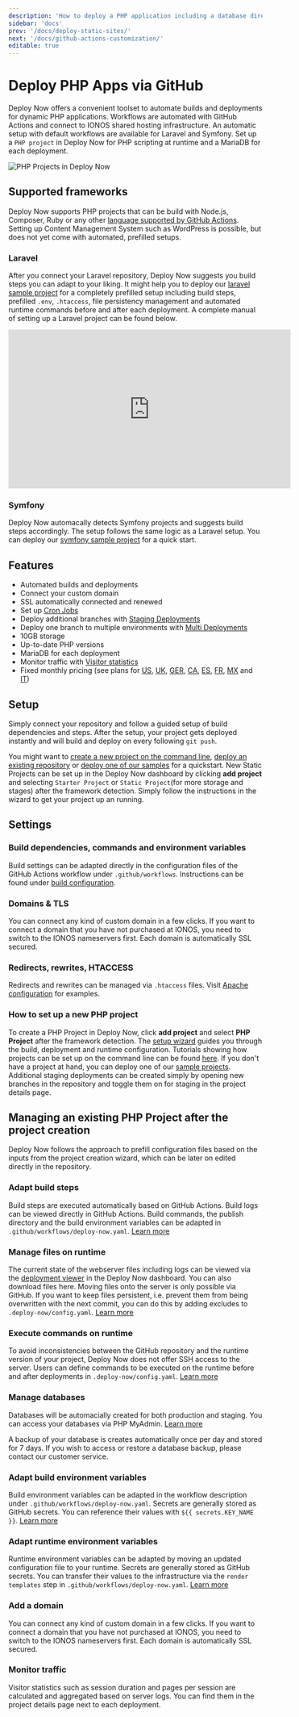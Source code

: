 ```yaml
---
description: 'How to deploy a PHP application including a database directly via GitHub. Including smart setups for Laravel and Symfony, build automation and staging.'
sidebar: 'docs'
prev: '/docs/deploy-static-sites/'
next: '/docs/github-actions-customization/'
editable: true
---
```

# Deploy PHP Apps via GitHub

Deploy Now offers a convenient toolset to automate builds and deployments for dynamic PHP applications. Workflows are automated with GitHub Actions and connect to IONOS shared hosting infrastructure. An automatic setup with default workflows are available for Laravel and Symfony. Set up a `PHP project` in Deploy Now for PHP scripting at runtime and a MariaDB for each deployment. 

![PHP Projects in Deploy Now](/04_PHP_apps_via_GitHub.gif)

## Supported frameworks
Deploy Now supports PHP projects that can be build with Node.js, Composer, Ruby or any other [language supported by GitHub Actions](https://docs.github.com/en/get-started/learning-about-github/github-language-support). Setting up Content Management System such as WordPress is possible, but does not yet come with automated, prefilled setups. 

### Laravel
After you connect your Laravel repository, Deploy Now suggests you build steps you can adapt to your liking. It might help you to deploy our [laravel sample project](/docs/framework-samples/#laravel-sample) for a completely prefilled setup including build steps, prefilled `.env`, `.htaccess`, file persistency management and automated runtime commands before and after each deployment. A complete manual of setting up a Laravel project can be found below.

<iframe width="560" height="315" src="https://www.youtube-nocookie.com/embed/otSwpzsoZss" title="YouTube video player" frameborder="0" allow="accelerometer; autoplay; clipboard-write; encrypted-media; gyroscope; picture-in-picture" allowfullscreen></iframe>


### Symfony
Deploy Now automacally detects Symfony projects and suggests build steps accordingly. The setup follows the same logic as a Laravel setup. You can deploy our [symfony sample project](/docs/framework-samples/#symfony-sample) for a quick start.

## Features
- Automated builds and deployments
- Connect your custom domain
- SSL automatically connected and renewed 
- Set up [Cron Jobs](/docs/cronjobs/)
- Deploy additional branches with [Staging Deployments](/docs/staging-deployments/)
- Deploy one branch to multiple environments with [Multi Deployments](/docs/staging-deployments/)
- 10GB storage
- Up-to-date PHP versions
- MariaDB for each deployment
- Monitor traffic with [Visitor statistics](/docs/visitor-statistics/)
- Fixed monthly pricing (see plans for [US](https://www.ionos.com/hosting/deploy-now), [UK](https://www.ionos.co.uk/hosting/deploy-now), [GER](https://www.ionos.de/hosting/deploy-now), [CA](https://www.ionos.ca/hosting/deploy-now), [ES](https://www.ionos.es/alojamiento/deploy-now), [FR](https://www.ionos.fr/hebergement/deploy-now), [MX](https://www.ionos.mx/alojamiento/deploy-now) and [IT](https://www.ionos.it/hosting/deploy-now))

## Setup

Simply connect your repository and follow a guided setup of build dependencies and steps. After the setup, your project gets deployed instantly and will build and deploy on every following `git push`. 

You might want to [create a new project on the command line](docs/from-cmd-line), [deploy an existing repository](/docs/from-repo/) or [deploy one of our samples](/docs/framework-samples) for a quickstart. New Static Projects can be set up in the Deploy Now dashboard by clicking  **add project** and selecting `Starter Project` or `Static Project`(for more storage and stages) after the framework detection. Simply follow the instructions in the wizard to get your project up an running.

## Settings

### Build dependencies, commands and environment variables
Build settings can be adapted directly in the configuration files of the GitHub Actions workflow under `.github/workflows`. Instructions can be found under [build configuration](/docs/github-actions-customization/).

### Domains & TLS
You can connect any kind of custom domain in a few clicks. If you want to connect a domain that you have not purchased at IONOS, you need to switch to the IONOS nameservers first. Each domain is automatically SSL secured.

### Redirects, rewrites, HTACCESS
Redirects and rewrites can be managed via `.htaccess` files. Visit [Apache configuration](/docs/apache-configuration-htaccess) for examples.














 

### How to set up a new PHP project

To create a PHP Project in Deploy Now, click **add project** and select **PHP Project** after the framework detection. The [setup wizard](/docs/from-repo/) guides you through the build, deployment and runtime configuration. Tutorials showing how projects can be set up on the command line can be found [here](docs/from-cmd-line). If you don't have a project at hand, you can deploy one of our [sample projects](/docs/framework-samples). Additional staging deployments can be created simply by opening new branches in the repository and toggle them on for staging in the project details page.


## Managing an existing PHP Project after the project creation

Deploy Now follows the approach to prefill configuration files based on the inputs from the project creation wizard, which can be later on edited directly in the repository.

### Adapt build steps

Build steps are executed automatically based on GitHub Actions. Build logs can be viewed directly in GitHub Actions. Build commands, the publish directory and the build environment variables can be adapted in `.github/workflows/deploy-now.yaml`. [Learn more](/docs/github-actions-customization/)

### Manage files on runtime

The current state of the webserver files including logs can be viewed via the [deployment viewer](/docs/deployment-viewer) in the Deploy Now dashboard. You can also download files here. Moving files onto the server is only possible via GitHub. If you want to keep files persistent, i.e. prevent them from being overwritten with the next commit, you can do this by adding excludes to `.deploy-now/config.yaml`. [Learn more](/docs/deployment-configuration/)

### Execute commands on runtime

To avoid inconsistencies between the GitHub repository and the runtime version of your project, Deploy Now does not offer SSH access to the server. Users can define commands to be executed on the runtime before and after deployments in `.deploy-now/config.yaml`. [Learn more](/docs/deployment-configuration/)

### Manage databases

Databases will be automacially created for both production and staging. You can access your databases via PHP MyAdmin. [Learn more](/docs/runtime-configuration/)

A backup of your database is creates automatically once per day and stored for 7 days. If you wish to access or restore a database backup, please contact our customer service. 

### Adapt build environment variables

Build environment variables can be adapted in the workflow description under `.github/workflows/deploy-now.yaml`. Secrets are generally stored as GitHub secrets. You can reference their values with `${{ secrets.KEY_NAME }}`. [Learn more](/docs/github-actions-customization/#install-dependencies-render-templates-and-execute-build-steps)

### Adapt runtime environment variables

Runtime environment variables can be adapted by moving an updated configuration file to your runtime. Secrets are generally stored as GitHub secrets. You can transfer their values to the infrastructure via the `render templates` step in `.github/workflows/deploy-now.yaml`. [Learn more](/docs/runtime-configuration/#adding-new-runtime-secrets)

### Add a domain

You can connect any kind of custom domain in a few clicks. If you want to connect a domain that you have not purchased at IONOS, you need to switch to the IONOS nameservers first. Each domain is automatically SSL secured.

### Monitor traffic

Visitor statistics such as session duration and pages per session are calculated and aggregated based on server logs. You can find them in the project details page next to each deployment.







